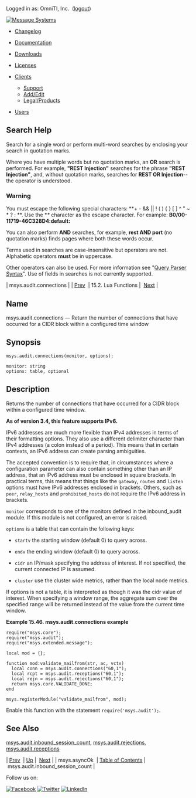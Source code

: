 Logged in as: OmniTI, Inc.  ([logout](https://support.messagesystems.com/logout.php))

[![Message Systems](https://support.messagesystems.com/images/ms-white205.png)](https://support.messagesystems.com/start.php) 

*   [Changelog](https://support.messagesystems.com/start.php?show=changelog)
*   [Documentation](https://support.messagesystems.com/docs/)
*   [Downloads](https://support.messagesystems.com/start.php)

*   [Licenses](https://support.messagesystems.com/license_summary.php)
*   <a href="">Clients</a>
    *   [Support](https://support.messagesystems.com/cs.php)
    *   [Add/Edit](https://support.messagesystems.com/edit_client.php)
    *   [Legal/Products](https://support.messagesystems.com/edit_products.php)
*   [Users](https://support.messagesystems.com/edit_customer.php)

## Search Help

Search for a single word or perform multi-word searches by enclosing your search in quotation marks.

Where you have multiple words but no quotation marks, an **OR** search is performed. For example, **"REST Injection"** searches for the phrase **"REST Injection"**, and, without quotation marks, searches for **REST OR Injection**--the operator is understood.

### Warning

You must escape the following special characters: **+ - && || ! ( ) { } [ ] ^ " ~ * ? : \**. Use the **\** character as the escape character. For example: **B0/00-11719-46C328D4\:default\:**

You can also perform **AND** searches, for example, **rest AND port** (no quotation marks) finds pages where both these words occur.

Terms used in searches are case-insensitive but operators are not. Alphabetic operators **must** be in uppercase.

Other operators can also be used. For more information see "[Query Parser Syntax](https://lucene.apache.org/core/old_versioned_docs/versions/3_0_0/queryparsersyntax.html)". Use of fields in searches is not currently supported.

| msys.audit.connections |
| [Prev](lua.ref.msys.asyncOk.php)  | 15.2. Lua Functions |  [Next](lua.ref.msys.audit.inbound_session_count.php) |

<a name="lua.ref.msys.audit.connections"></a>
## Name

msys.audit.connections — Return the number of connections that have occurred for a CIDR block within a configured time window

<a name="idp25875920"></a>
## Synopsis

`msys.audit.connections(monitor, options);`

```
monitor: string
options: table, optional
```
<a name="idp25878656"></a>
## Description

Returns the number of connections that have occurred for a CIDR block within a configured time window.

**As of version 3.4, this feature supports IPv6.**

IPv6 addresses are much more flexible than IPv4 addresses in terms of their formatting options. They also use a different delimiter character than IPv4 addresses (a colon instead of a period). This means that in certain contexts, an IPv6 address can create parsing ambiguities.

The accepted convention is to require that, in circumstances where a configuration parameter can also contain something other than an IP address, that an IPv6 address must be enclosed in square brackets. In practical terms, this means that things like the `gateway`, `routes` and `listen` options must have IPv6 addresses enclosed in brackets. Others, such as `peer`, `relay_hosts` and `prohibited_hosts` do not require the IPv6 address in brackets.

`monitor` corresponds to one of the monitors defined in the inbound_audit module. If this module is not configured, an error is raised.

`options` is a table that can contain the following keys:

*   `startv` the starting window (default 0) to query across.

*   `endv` the ending window (default 0) to query across.

*   `cidr` an IP/mask specifying the address of interest. If not specified, the current connected IP is assumed.

*   `cluster` use the cluster wide metrics, rather than the local node metrics.

If options is not a table, it is interpreted as though it was the cidr value of interest. When specifying a window range, the aggregate sum over the specified range will be returned instead of the value from the current time window.

<a name="lua.ref.msys.audit.connections.example"></a>

**Example 15.46. msys.audit.connections example**

```
require("msys.core");
require("msys.audit");
require("msys.extended.message");

local mod = {};

function mod:validate_mailfrom(str, ac, vctx)
  local conn = msys.audit.connections("60,1");
  local rcpt = msys.audit.receptions("60,1");
  local rejn = msys.audit.rejections("60,1");
  return msys.core.VALIDATE_DONE;
end

msys.registerModule("validate_mailfrom", mod);
```

Enable this function with the statement `require('msys.audit');`.

<a name="idp25897088"></a>
## See Also

[msys.audit.inbound_session_count](lua.ref.msys.audit.inbound_session_count.php "msys.audit.inbound_session_count"), [msys.audit.rejections](lua.ref.msys.audit.rejections.php "msys.audit.rejections"), [msys.audit.receptions](lua.ref.msys.audit.receptions.php "msys.audit.receptions")

| [Prev](lua.ref.msys.asyncOk.php)  | [Up](lua.function.details.php) |  [Next](lua.ref.msys.audit.inbound_session_count.php) |
| msys.asyncOk  | [Table of Contents](index.php) |  msys.audit.inbound_session_count |

Follow us on:

[![Facebook](https://support.messagesystems.com/images/icon-facebook.png)](http://www.facebook.com/messagesystems) [![Twitter](https://support.messagesystems.com/images/icon-twitter.png)](http://twitter.com/#!/MessageSystems) [![LinkedIn](https://support.messagesystems.com/images/icon-linkedin.png)](http://www.linkedin.com/company/message-systems)